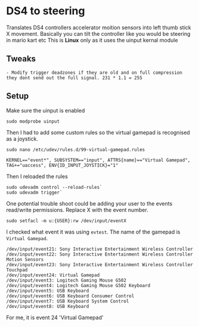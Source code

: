 # DS4 to steering
Translates DS4 controllers accelerator moition sensors into left thumb stick X movement.
Basically you can tilt the controller like you would be steering in mario kart etc
This is **Linux** only as it uses the uinput kernal module

## Tweaks
    - Modify trigger deadzones if they are old and on full compression they dont send out the full signal. 231 * 1.1 = 255
## Setup

Make sure the uinput is enabled

```sudo modprobe uinput```

Then I had to add some custom rules so the virtual gamepad is recognised as a joystick.

`sudo nano /etc/udev/rules.d/99-virtual-gamepad.rules`

`KERNEL=="event*", SUBSYSTEM=="input", ATTRS{name}=="Virtual Gamepad", TAG+="uaccess", ENV{ID_INPUT_JOYSTICK}="1"`

Then I reloaded the rules
```
sudo udevadm control --reload-rules`
sudo udevadm trigger`
```

One potential trouble shoot could be adding your user to the events read/write permissions. Replace X with the event number.
```
sudo setfacl -m u:{USER}:rw /dev/input/eventX
```
I checked what event it was using `evtest`. The name of the gamepad is `Virtual Gamepad`.

```
/dev/input/event21: Sony Interactive Entertainment Wireless Controller
/dev/input/event22: Sony Interactive Entertainment Wireless Controller Motion Sensors  
/dev/input/event23: Sony Interactive Entertainment Wireless Controller Touchpad  
/dev/input/event24: Virtual Gamepad  
/dev/input/event3: Logitech Gaming Mouse G502  
/dev/input/event4: Logitech Gaming Mouse G502 Keyboard  
/dev/input/event5: USB Keyboard  
/dev/input/event6: USB Keyboard Consumer Control  
/dev/input/event7: USB Keyboard System Control  
/dev/input/event8: USB Keyboard
```

For me, it is event 24 'Virtual Gamepad'